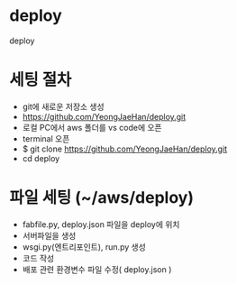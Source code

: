 # deploy
deploy

# 세팅 절차
- git에 새로운 저장소 생성
- https://github.com/YeongJaeHan/deploy.git
- 로컬 PC에서 aws 폴더를 vs code에 오픈
- terminal 오픈
- $ git clone https://github.com/YeongJaeHan/deploy.git
- cd deploy

# 파일 세팅 (~/aws/deploy)
- fabfile.py, deploy.json 파일을 deploy에 위치
- 서버파일을 생성
- wsgi.py(엔트리포인트), run.py 생성
- 코드 작성
- 배포 관련 환경변수 파일 수정( deploy.json ) 